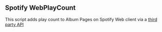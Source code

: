 ## Spotify WebPlayCount
This script adds play count to Album Pages on Spotify Web client via a [third party API](https://github.com/entriphy/sp-playcount-librespot)